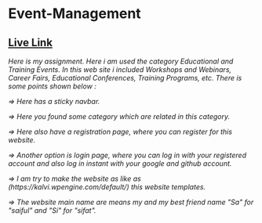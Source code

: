 # Event-Management

## [ Live Link]()

<p><i>Here is my assignment. Here i am used the category Educational and Training Events. In this web site i included Workshops and Webinars, Career Fairs, Educational Conferences, Training Programs, etc. There is some points shown below :
<p>=> Here has a sticky navbar.<p>
<p>=> Here you found some category which are related in this category.<p>
<p>=> Here also have a registration page, where you can register for this website.<p>
<p>=> Another option is login page, where you can log in with your registered account and also log in instant with your google and github account.<p>
<p>=> I am try to make the website as like as (https://kalvi.wpengine.com/default/) this website templates.<p>
<p>=> The website main name are means my and my best friend name "Sa" for "saiful" and "Si" for "sifat".  <i><p>


